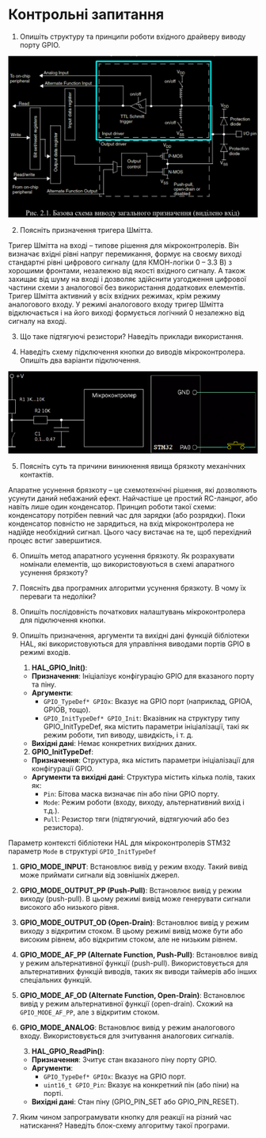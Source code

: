 # Контрольні запитання

1. Опишіть структуру та принципи роботи вхідного драйверу виводу порту
GPIO.

![alt text](READMEfiles/image.png)

2. Поясніть призначення тригера Шмітта.

Тригер Шмітта на
вході – типове рішення для мікроконтролерів. Він визначає вхідні рівні напруг
перемикання, формує на своєму виході стандартні рівні цифрового сигналу (для
КМОН-логіки 0 – 3.3 В) з хорошими фронтами, незалежно від якості вхідного
сигналу. А також захищає від шуму на вході і дозволяє здійснити узгодження
цифрової частини схеми з аналогової без використання додаткових елементів.
Тригер Шмітта активний у всіх вхідних режимах, крім режиму аналогового
входу. У режимі аналогового входу тригер Шмітта відключається і на його
виході формується логічний 0 незалежно від сигналу на вході.

3. Що таке підтягуючі резистори? Наведіть приклади використання.

4. Наведіть схему підключення кнопки до виводів мікроконтролера. Опишіть
два варіанти підключення.

![alt text](READMEfiles/image2.png)

5. Поясніть суть та причини виникнення явища брязкоту механічних контактів.

Апаратне усунення брязкоту – це схемотехнічні рішення, які дозволяють
усунути даний небажаний ефект. Найчастіше це простий RC-ланцюг, або навіть
лише один конденсатор. Принцип роботи такої схеми: конденсатору потрібен
певний час для зарядки (або розрядки). Поки конденсатор повністю не
зарядиться, на вхід мікроконтролера не надійде необхідний сигнал. Цього часу
вистачає на те, щоб перехідний процес встиг завершитися.

6. Опишіть метод апаратного усунення брязкоту. Як розрахувати номінали
елементів, що використовуються в схемі апаратного усунення брязкоту?

7. Поясніть два програмних алгоритми усунення брязкоту. В чому їх переваги
та недоліки?

8. Опишіть послідовність початкових налаштувань мікроконтролера для
підключення кнопки.

9. Опишіть призначення, аргументи та вихідні дані функцій бібліотеки HAL, які
використовуються для управління виводами портів GPIO в режимі входів.

   1. **HAL_GPIO_Init()**:
   - **Призначення**: Ініціалізує конфігурацію GPIO для вказаного порту та піну.
   - **Аргументи**:
     - `GPIO_TypeDef* GPIOx`: Вказує на GPIO порт (наприклад, GPIOA, GPIOB, тощо).
     - `GPIO_InitTypeDef* GPIO_Init`: Вказівник на структуру типу GPIO_InitTypeDef, яка містить параметри ініціалізації, такі як режим роботи, тип виводу, швидкість, і т. д.
   - **Вихідні дані**: Немає конкретних вихідних даних.

   2. **GPIO_InitTypeDef**:
   - **Призначення**: Структура, яка містить параметри ініціалізації для конфігурації GPIO.
   - **Аргументи та вихідні дані**: Структура містить кілька полів, таких як:
     - `Pin`: Бітова маска визначає пін або піни GPIO порту.
     - `Mode`: Режим роботи (входу, виходу, альтернативний вихід і т.д.).
     - `Pull`: Резистор тяги (підтягуючий, відтягуючий або без резистора).

Параметр контексті бібліотеки HAL для мікроконтролерів STM32 параметр `Mode` в структурі `GPIO_InitTypeDef`

1. **GPIO_MODE_INPUT**: Встановлює вивід у режим входу. Такий вивід може приймати сигнали від зовнішніх джерел.

2. **GPIO_MODE_OUTPUT_PP (Push-Pull)**: Встановлює вивід у режим виходу (push-pull). В цьому режимі вивід може генерувати сигнали високого або низького рівня.

3. **GPIO_MODE_OUTPUT_OD (Open-Drain)**: Встановлює вивід у режим виходу з відкритим стоком. В цьому режимі вивід може бути або високим рівнем, або відкритим стоком, але не низьким рівнем.

4. **GPIO_MODE_AF_PP (Alternate Function, Push-Pull)**: Встановлює вивід у режим альтернативної функції (push-pull). Використовується для альтернативних функцій виводів, таких як виводи таймерів або інших спеціальних функцій.

5. **GPIO_MODE_AF_OD (Alternate Function, Open-Drain)**: Встановлює вивід у режим альтернативної функції (open-drain). Схожий на `GPIO_MODE_AF_PP`, але з відкритим стоком.

6. **GPIO_MODE_ANALOG**: Встановлює вивід у режим аналогового входу. Використовується для зчитування аналогових сигналів.


   3. **HAL_GPIO_ReadPin()**:
   - **Призначення**: Зчитує стан вказаного піну порту GPIO.
   - **Аргументи**:
     - `GPIO_TypeDef* GPIOx`: Вказує на GPIO порт.
     - `uint16_t GPIO_Pin`: Вказує на конкретний пін (або піни) на порті.
   - **Вихідні дані**: Стан піну (GPIO_PIN_SET або GPIO_PIN_RESET).


10. Яким чином запрограмувати кнопку для реакції на різний час натискання?
Наведіть блок-схему алгоритму такої програми.